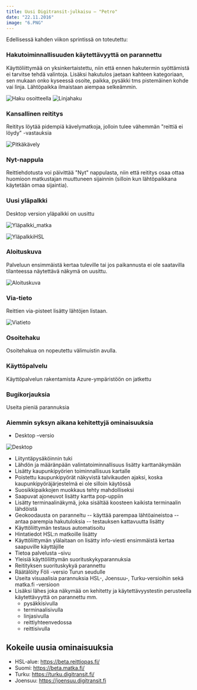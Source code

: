 ```yaml
---
title: Uusi Digitransit-julkaisu – "Petro"
date: "22.11.2016"
image: "6.PNG"
---
```


Edellisessä kahden viikon sprintissä on toteutettu:

### Hakutoiminnallisuuden käytettävyyttä on parannettu
Käyttöliittymää on yksinkertaistettu, niin että ennen hakutermin syöttämistä ei tarvitse tehdä valintoja. Lisäksi hakutulos jaetaan kahteen kategoriaan, sen mukaan onko kyseessä osoite, paikka, pysäkki tms pistemäinen kohde vai linja. Lähtöpaikka ilmaistaan aiempaa selkeämmin.

![Haku osoitteella](1b.PNG "Haku osoitteella")
![Linjahaku](1c.PNG "Linjahaku")

### Kansallinen reititys 
Reititys löytää pidempiä kävelymatkoja, jolloin tulee vähemmän "reittiä ei löydy" -vastauksia

![Pitkäkävely](2.PNG "Pitkä kävely")

### Nyt-nappula
Reittiehdotusta voi päivittää "Nyt" nappulasta, niin että reititys osaa ottaa huomioon matkustajan muuttuneen sijainnin (silloin kun lähtöpaikkana käytetään omaa sijaintia).

### Uusi yläpalkki
Desktop version yläpalkki on uusittu

![Yläpalkki_matka](3a.PNG "Yläpalkki matka.fi")

![YläpalkkiHSL](3b.PNG "Yläpalkki HSL")

### Aloituskuva
Palveluun ensimmäistä kertaa tuleville tai jos paikannusta ei ole saatavilla tilanteessa näytettävä näkymä on uusittu.

![Aloituskuva](4.PNG "Aloituskuva")

### Via-tieto
Reittien via-pisteet lisätty lähtöjen listaan.

![Viatieto](5.PNG "Via-tieto")

### Osoitehaku
Osoitehakua on nopeutettu välimuistin avulla.

### Käyttöpalvelu
Käyttöpalvelun rakentamista Azure-ympäristöön on jatkettu

### Bugikorjauksia
Useita pieniä parannuksia

### Aiemmin syksyn aikana kehitettyjä ominaisuuksia

- Desktop –versio

![Desktop](6.PNG "Desktop")

- Liityntäpysäköinnin tuki
- Lähdön ja määränpään valintatoiminnallisuus lisätty karttanäkymään
- Lisätty kaupunkipyörien toiminnallisuus kartalle
- Poistettu kaupunkipyörät näkyvistä talvikauden ajaksi, koska kaupunkipyöräjärjestelmä ei ole silloin käytössä
- Suosikkipaikkojen muokkaus tehty mahdolliseksi
- Saapuvat ajoneuvot lisätty kartta pop-uppiin
- Lisätty terminaalinäkymä, joka sisältää koosteen kaikista terminaalin lähdöistä
- Geokoodausta on paranneltu
-- käyttää parempaa lähtöaineistoa
-- antaa parempia hakutuloksia
-- testauksen kattavuutta lisätty
- Käyttöliittymän testaus automatisoitu
- Hintatiedot HSL:n matkoille lisätty
- Käyttöliittymän ylälaitaan on lisätty info-viesti ensimmäistä kertaa saapuville käyttäjille
- Tietoa palvelusta –sivu
- Yleisiä käyttöliittymän suorituskykyparannuksia
- Reitityksen suorituskykyä parannettu
- Räätälöity Föli -versio Turun seudulle
- Useita visuaalisia parannuksia HSL-, Joensuu-, Turku-versioihin sekä matka.fi -versioon
- Lisäksi lähes joka näkymää on kehitetty ja käytettävyystestin perusteella käytettävyyttä on parannettu mm. 
  * pysäkkisivulla
  * terminaalisivulla
  * linjasivulla
  * reittiyhteenvedossa
  * reittisivulla

## Kokeile uusia ominaisuuksia
- HSL-alue: https://beta.reittiopas.fi/
- Suomi: https://beta.matka.fi/
- Turku: https://turku.digitransit.fi/
- Joensuu: https://joensuu.digitransit.fi
